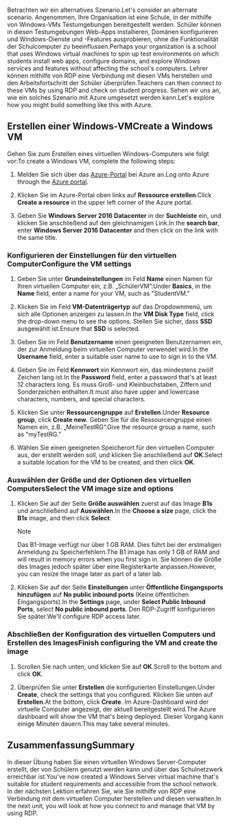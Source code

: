 <span data-ttu-id="ddb65-101">Betrachten wir ein alternatives Szenario.</span><span class="sxs-lookup"><span data-stu-id="ddb65-101">Let's consider an alternate scenario.</span></span> <span data-ttu-id="ddb65-102">Angenommen, Ihre Organisation ist eine Schule, in der mithilfe von Windows-VMs Testumgebungen bereitgestellt werden. Schüler können in diesen Testumgebungen Web-Apps installieren, Domänen konfigurieren und Windows-Dienste und -Features ausprobieren, ohne die Funktionalität der Schulcomputer zu beeinflussen.</span><span class="sxs-lookup"><span data-stu-id="ddb65-102">Perhaps your organization is a school that uses Windows virtual machines to spin up test environments on which students install web apps, configure domains, and explore Windows services and features without affecting the school's computers.</span></span> <span data-ttu-id="ddb65-103">Lehrer können mithilfe von RDP eine Verbindung mit diesen VMs herstellen und den Arbeitsfortschritt der Schüler überprüfen.</span><span class="sxs-lookup"><span data-stu-id="ddb65-103">Teachers can then connect to these VMs by using RDP and check on student progress.</span></span> <span data-ttu-id="ddb65-104">Sehen wir uns an, wie ein solches Szenario mit Azure umgesetzt werden kann.</span><span class="sxs-lookup"><span data-stu-id="ddb65-104">Let's explore how you might build something like this with Azure.</span></span>

## <a name="create-a-windows-vm"></a><span data-ttu-id="ddb65-105">Erstellen einer Windows-VM</span><span class="sxs-lookup"><span data-stu-id="ddb65-105">Create a Windows VM</span></span>

<span data-ttu-id="ddb65-106">Gehen Sie zum Erstellen eines virtuellen Windows-Computers wie folgt vor:</span><span class="sxs-lookup"><span data-stu-id="ddb65-106">To create a Windows VM, complete the following steps:</span></span>

1. <span data-ttu-id="ddb65-107">Melden Sie sich über das [Azure-Portal](https://portal.azure.com?azure-portal=true) bei Azure an.</span><span class="sxs-lookup"><span data-stu-id="ddb65-107">Log onto Azure through the [Azure portal](https://portal.azure.com?azure-portal=true).</span></span>

1. <span data-ttu-id="ddb65-108">Klicken Sie im Azure-Portal oben links auf **Ressource erstellen**.</span><span class="sxs-lookup"><span data-stu-id="ddb65-108">Click **Create a resource** in the upper left corner of the Azure portal.</span></span>

1. <span data-ttu-id="ddb65-109">Geben Sie **Windows Server 2016 Datacenter** in der **Suchleiste** ein, und klicken Sie anschließend auf den gleichnamigen Link.</span><span class="sxs-lookup"><span data-stu-id="ddb65-109">In the **search bar**, enter  **Windows Server 2016 Datacenter**  and then click on the link with the same title.</span></span>

### <a name="configure-the-vm-settings"></a><span data-ttu-id="ddb65-110">Konfigurieren der Einstellungen für den virtuellen Computer</span><span class="sxs-lookup"><span data-stu-id="ddb65-110">Configure the VM settings</span></span>

1. <span data-ttu-id="ddb65-111">Geben Sie unter **Grundeinstellungen** im Feld **Name** einen Namen für Ihren virtuellen Computer ein, z.B. „SchülerVM“.</span><span class="sxs-lookup"><span data-stu-id="ddb65-111">Under **Basics**, in the **Name** field, enter a name for your VM, such as "StudentVM."</span></span>

1. <span data-ttu-id="ddb65-112">Klicken Sie im Feld **VM-Datenträgertyp** auf das Dropdownmenü, um sich alle Optionen anzeigen zu lassen.</span><span class="sxs-lookup"><span data-stu-id="ddb65-112">In the **VM Disk Type** field, click the drop-down menu to see the options.</span></span> <span data-ttu-id="ddb65-113">Stellen Sie sicher, dass **SSD** ausgewählt ist.</span><span class="sxs-lookup"><span data-stu-id="ddb65-113">Ensure that **SSD** is selected.</span></span>

1. <span data-ttu-id="ddb65-114">Geben Sie im Feld **Benutzername** einen geeigneten Benutzernamen ein, der zur Anmeldung beim virtuellen Computer verwendet wird.</span><span class="sxs-lookup"><span data-stu-id="ddb65-114">In the **Username** field, enter a suitable user name to use to sign in to the VM.</span></span>

1. <span data-ttu-id="ddb65-115">Geben Sie im Feld **Kennwort** ein Kennwort ein, das mindestens zwölf Zeichen lang ist.</span><span class="sxs-lookup"><span data-stu-id="ddb65-115">In the **Password** field, enter a password that's at least 12 characters long.</span></span> <span data-ttu-id="ddb65-116">Es muss Groß- und Kleinbuchstaben, Ziffern und Sonderzeichen enthalten.</span><span class="sxs-lookup"><span data-stu-id="ddb65-116">It must also have upper and lowercase characters, numbers, and special characters.</span></span>

1. <span data-ttu-id="ddb65-117">Klicken Sie unter **Ressourcengruppe** auf **Erstellen**.</span><span class="sxs-lookup"><span data-stu-id="ddb65-117">Under **Resource group**, click **Create new**.</span></span> <span data-ttu-id="ddb65-118">Geben Sie für die Ressourcengruppe einen Namen ein, z.B. „MeineTestRG“.</span><span class="sxs-lookup"><span data-stu-id="ddb65-118">Give the resource group a name, such as "myTestRG."</span></span>

1. <span data-ttu-id="ddb65-119">Wählen Sie einen geeigneten Speicherort für den virtuellen Computer aus, der erstellt werden soll, und klicken Sie anschließend auf **OK**.</span><span class="sxs-lookup"><span data-stu-id="ddb65-119">Select a suitable location for the VM to be created, and then click **OK**.</span></span>

### <a name="select-the-vm-image-size-and-options"></a><span data-ttu-id="ddb65-120">Auswählen der Größe und der Optionen des virtuellen Computers</span><span class="sxs-lookup"><span data-stu-id="ddb65-120">Select the VM image size and options</span></span>

1. <span data-ttu-id="ddb65-121">Klicken Sie auf der Seite **Größe auswählen** zuerst auf das Image **B1s** und anschließend auf **Auswählen**.</span><span class="sxs-lookup"><span data-stu-id="ddb65-121">In the **Choose a size** page, click the **B1s** image, and then click **Select**.</span></span>

   > [!Note] 
   > <span data-ttu-id="ddb65-122">Das B1-Image verfügt nur über 1 GB RAM. Dies führt bei der erstmaligen Anmeldung zu Speicherfehlern.</span><span class="sxs-lookup"><span data-stu-id="ddb65-122">The B1 image has only 1 GB of RAM and will result in memory errors when you first sign in.</span></span> <span data-ttu-id="ddb65-123">Sie können die Größe des Images jedoch später über eine Registerkarte anpassen.</span><span class="sxs-lookup"><span data-stu-id="ddb65-123">However, you can resize the image later as part of a later lab.</span></span>

1. <span data-ttu-id="ddb65-124">Klicken Sie auf der Seite **Einstellungen** unter **Öffentliche Eingangsports hinzufügen** auf **No public inbound ports** (Keine öffentlichen Eingangsports).</span><span class="sxs-lookup"><span data-stu-id="ddb65-124">In the **Settings** page, under **Select Public Inbound Ports**, select **No public inbound ports**.</span></span> <span data-ttu-id="ddb65-125">Den RDP-Zugriff konfigurieren Sie später.</span><span class="sxs-lookup"><span data-stu-id="ddb65-125">We'll configure RDP access later.</span></span>

### <a name="finish-configuring-the-vm-and-create-the-image"></a><span data-ttu-id="ddb65-126">Abschließen der Konfiguration des virtuellen Computers und Erstellen des Images</span><span class="sxs-lookup"><span data-stu-id="ddb65-126">Finish configuring the VM and create the image</span></span>

1. <span data-ttu-id="ddb65-127">Scrollen Sie nach unten, und klicken Sie auf **OK**.</span><span class="sxs-lookup"><span data-stu-id="ddb65-127">Scroll to the bottom and click **OK**.</span></span>

1. <span data-ttu-id="ddb65-128">Überprüfen Sie unter **Erstellen** die konfigurierten Einstellungen.</span><span class="sxs-lookup"><span data-stu-id="ddb65-128">Under **Create**, check the settings that you configured.</span></span> <span data-ttu-id="ddb65-129">Klicken Sie unten auf **Erstellen**.</span><span class="sxs-lookup"><span data-stu-id="ddb65-129">At the bottom, click **Create**.</span></span> <span data-ttu-id="ddb65-130">Im Azure-Dashboard wird der virtuelle Computer angezeigt, der aktuell bereitgestellt wird.</span><span class="sxs-lookup"><span data-stu-id="ddb65-130">The Azure dashboard will show the VM that's being deployed.</span></span> <span data-ttu-id="ddb65-131">Dieser Vorgang kann einige Minuten dauern.</span><span class="sxs-lookup"><span data-stu-id="ddb65-131">This may take several minutes.</span></span>

## <a name="summary"></a><span data-ttu-id="ddb65-132">Zusammenfassung</span><span class="sxs-lookup"><span data-stu-id="ddb65-132">Summary</span></span>

<span data-ttu-id="ddb65-133">In dieser Übung haben Sie einen virtuellen Windows Server-Computer erstellt, der von Schülern genutzt werden kann und über das Schulnetzwerk erreichbar ist.</span><span class="sxs-lookup"><span data-stu-id="ddb65-133">You've now created a Windows Server virtual machine that's suitable for student requirements and accessible from the school network.</span></span> <span data-ttu-id="ddb65-134">In der nächsten Lektion erfahren Sie, wie Sie mithilfe von RDP eine Verbindung mit dem virtuellen Computer herstellen und diesen verwalten.</span><span class="sxs-lookup"><span data-stu-id="ddb65-134">In the next unit, you will look at how you connect to and manage that VM by using RDP.</span></span>
